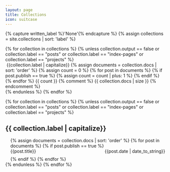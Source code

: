 ```yaml
---
layout: page
title: Collections
icon: suitcase
---
```



{% capture written_label %}'None'{% endcapture %}
{% assign collections = site.collections | sort: 'label' %}

<div style="display: inline-flex; flex-wrap: wrap;">
  {% for collection in collections %}
  {% unless collection.output == false or collection.label == "posts" or
  collection.label == "index-pages" or collection.label == "projects" %}
      <a href="#{{ collection.label | slugify: 'pretty' }}" style="text-decoration: none;">
      <div class="chip">
          <span class="chip-content">
          <i class="fa fa-suitcase" aria-hidden="true"></i>&nbsp;{{collection.label | capitalize}}</span>
          {% assign documents = collection.docs | sort: 'order' %}
          {% assign count = 0 %}
            {% for post in documents %}
              {% if post.publish == true %}
              {% assign count = count | plus: 1 %}
              {% endif %}
          {% endfor %}
          <span class="chip-count">{{ count }}</span>
          {% comment %}
          <span class="chip-count">{{ collection.docs | size }}</span>
          {% endcomment %}
      </div>
      </a>
  {% endunless %}
  {% endfor %}
</div>

<ul style="list-style-type: none; padding-left: 0px;">
  {% for collection in collections %}
  {% unless collection.output == false or collection.label == "posts" or
  collection.label == "index-pages" or collection.label == "projects" %}
  <li>
    <h2 id="{{ collection.label | slugify: "pretty" }}">{{ collection.label | capitalize}}</h2>
    <ul style="list-style-type: none; padding-left: 1rem;">
    {% assign documents = collection.docs | sort: 'order' %}
    {% for post in documents %}
      {% if post.publish == true %}
      <li style="margin-bottom: 0.5rem;">
        <div class="card">
          <div class="card-content">
            <a href="{{site.baseurl}}{{post.url}}" style="text-decoration: none;">
              {{post.title}}
            </a>
            <span style="float: right;">{{post.date | date_to_string}}</span>
          </div>
        </div>
      </li>
      {% endif %}
    {% endfor %}
    </ul>
  </li>
  {% endunless %}
  {% endfor %}
  </ul>
